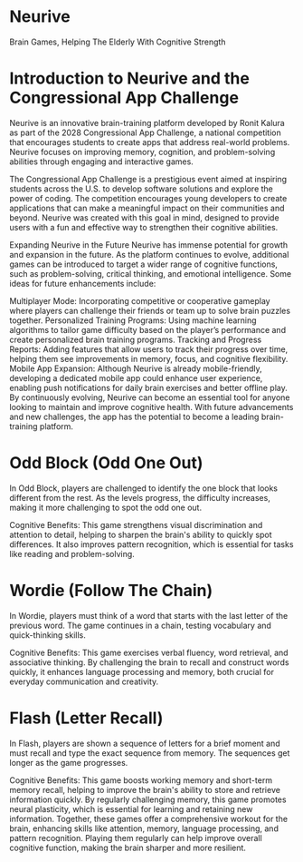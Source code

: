 # Neurive
Brain Games, Helping The Elderly With Cognitive Strength

# Introduction to Neurive and the Congressional App Challenge

Neurive is an innovative brain-training platform developed by Ronit Kalura as part of the 2028 Congressional App Challenge, a national competition that encourages students to create apps that address real-world problems. Neurive focuses on improving memory, cognition, and problem-solving abilities through engaging and interactive games.

The Congressional App Challenge is a prestigious event aimed at inspiring students across the U.S. to develop software solutions and explore the power of coding. The competition encourages young developers to create applications that can make a meaningful impact on their communities and beyond. Neurive was created with this goal in mind, designed to provide users with a fun and effective way to strengthen their cognitive abilities.

Expanding Neurive in the Future
Neurive has immense potential for growth and expansion in the future. As the platform continues to evolve, additional games can be introduced to target a wider range of cognitive functions, such as problem-solving, critical thinking, and emotional intelligence. Some ideas for future enhancements include:

Multiplayer Mode: Incorporating competitive or cooperative gameplay where players can challenge their friends or team up to solve brain puzzles together.
Personalized Training Programs: Using machine learning algorithms to tailor game difficulty based on the player’s performance and create personalized brain training programs.
Tracking and Progress Reports: Adding features that allow users to track their progress over time, helping them see improvements in memory, focus, and cognitive flexibility.
Mobile App Expansion: Although Neurive is already mobile-friendly, developing a dedicated mobile app could enhance user experience, enabling push notifications for daily brain exercises and better offline play.
By continuously evolving, Neurive can become an essential tool for anyone looking to maintain and improve cognitive health. With future advancements and new challenges, the app has the potential to become a leading brain-training platform.

# Odd Block (Odd One Out)
In Odd Block, players are challenged to identify the one block that looks different from the rest. As the levels progress, the difficulty increases, making it more challenging to spot the odd one out.

Cognitive Benefits: This game strengthens visual discrimination and attention to detail, helping to sharpen the brain's ability to quickly spot differences. It also improves pattern recognition, which is essential for tasks like reading and problem-solving.
# Wordie (Follow The Chain)
In Wordie, players must think of a word that starts with the last letter of the previous word. The game continues in a chain, testing vocabulary and quick-thinking skills.

Cognitive Benefits: This game exercises verbal fluency, word retrieval, and associative thinking. By challenging the brain to recall and construct words quickly, it enhances language processing and memory, both crucial for everyday communication and creativity.
# Flash (Letter Recall)
In Flash, players are shown a sequence of letters for a brief moment and must recall and type the exact sequence from memory. The sequences get longer as the game progresses.

Cognitive Benefits: This game boosts working memory and short-term memory recall, helping to improve the brain's ability to store and retrieve information quickly. By regularly challenging memory, this game promotes neural plasticity, which is essential for learning and retaining new information.
Together, these games offer a comprehensive workout for the brain, enhancing skills like attention, memory, language processing, and pattern recognition. Playing them regularly can help improve overall cognitive function, making the brain sharper and more resilient.
